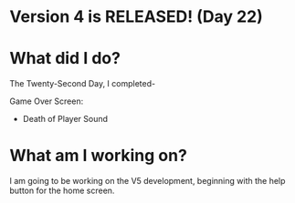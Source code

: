 # Version 4 is RELEASED! (Day 22)

# What did I do?

The Twenty-Second Day, I completed-

Game Over Screen:

* Death of Player Sound

# What am I working on? 

I am going to be working on the V5 development, beginning with the help button for the home screen.
